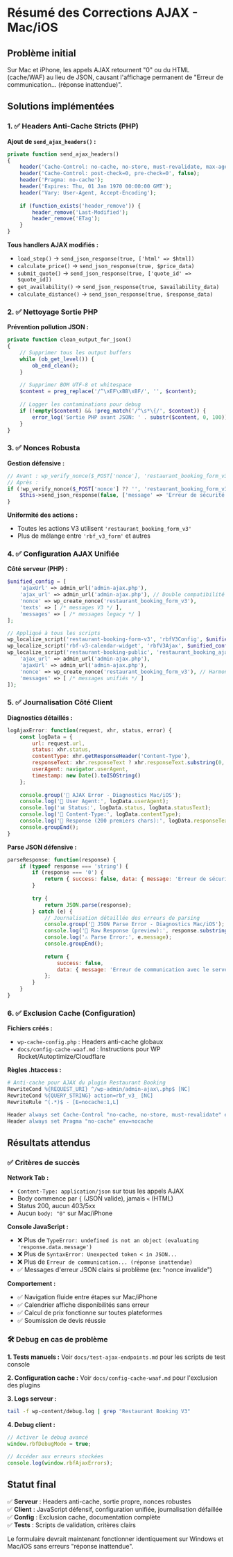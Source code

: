# Résumé des Corrections AJAX - Mac/iOS

## Problème initial
Sur Mac et iPhone, les appels AJAX retournent "0" ou du HTML (cache/WAF) au lieu de JSON, causant l'affichage permanent de "Erreur de communication... (réponse inattendue)".

## Solutions implémentées

### 1. ✅ Headers Anti-Cache Stricts (PHP)

**Ajout de `send_ajax_headers()` :**
```php
private function send_ajax_headers()
{
    header('Cache-Control: no-cache, no-store, must-revalidate, max-age=0');
    header('Cache-Control: post-check=0, pre-check=0', false);
    header('Pragma: no-cache');
    header('Expires: Thu, 01 Jan 1970 00:00:00 GMT');
    header('Vary: User-Agent, Accept-Encoding');
    
    if (function_exists('header_remove')) {
        header_remove('Last-Modified');
        header_remove('ETag');
    }
}
```

**Tous handlers AJAX modifiés :**
- `load_step()` → `send_json_response(true, ['html' => $html])`
- `calculate_price()` → `send_json_response(true, $price_data)`
- `submit_quote()` → `send_json_response(true, ['quote_id' => $quote_id])`
- `get_availability()` → `send_json_response(true, $availability_data)`
- `calculate_distance()` → `send_json_response(true, $response_data)`

### 2. ✅ Nettoyage Sortie PHP

**Prévention pollution JSON :**
```php
private function clean_output_for_json()
{
    // Supprimer tous les output buffers
    while (ob_get_level()) {
        ob_end_clean();
    }
    
    // Supprimer BOM UTF-8 et whitespace
    $content = preg_replace('/^\xEF\xBB\xBF/', '', $content);
    
    // Logger les contaminations pour debug
    if (!empty($content) && !preg_match('/^\s*\{/', $content)) {
        error_log('Sortie PHP avant JSON: ' . substr($content, 0, 100));
    }
}
```

### 3. ✅ Nonces Robusta

**Gestion défensive :**
```php
// Avant : wp_verify_nonce($_POST['nonce'], 'restaurant_booking_form_v3')
// Après :
if (!wp_verify_nonce($_POST['nonce'] ?? '', 'restaurant_booking_form_v3')) {
    $this->send_json_response(false, ['message' => 'Erreur de sécurité (nonce invalide)']);
}
```

**Uniformité des actions :**
- Toutes les actions V3 utilisent `'restaurant_booking_form_v3'`
- Plus de mélange entre `'rbf_v3_form'` et autres

### 4. ✅ Configuration AJAX Unifiée

**Côté serveur (PHP) :**
```php
$unified_config = [
    'ajaxUrl' => admin_url('admin-ajax.php'),
    'ajax_url' => admin_url('admin-ajax.php'), // Double compatibilité
    'nonce' => wp_create_nonce('restaurant_booking_form_v3'),
    'texts' => [ /* messages V3 */ ],
    'messages' => [ /* messages legacy */ ]
];

// Appliqué à tous les scripts
wp_localize_script('restaurant-booking-form-v3', 'rbfV3Config', $unified_config);
wp_localize_script('rbf-v3-calendar-widget', 'rbfV3Ajax', $unified_config);
wp_localize_script('restaurant-booking-public', 'restaurant_booking_ajax', [
    'ajax_url' => admin_url('admin-ajax.php'),
    'ajaxUrl' => admin_url('admin-ajax.php'),
    'nonce' => wp_create_nonce('restaurant_booking_form_v3'), // Harmonisé
    'messages' => [ /* messages unifiés */ ]
]);
```

### 5. ✅ Journalisation Côté Client

**Diagnostics détaillés :**
```javascript
logAjaxError: function(request, xhr, status, error) {
    const logData = {
        url: request.url,
        status: xhr.status,
        contentType: xhr.getResponseHeader('Content-Type'),
        responseText: xhr.responseText ? xhr.responseText.substring(0, 200) : '(vide)',
        userAgent: navigator.userAgent,
        timestamp: new Date().toISOString()
    };
    
    console.group('🚨 AJAX Error - Diagnostics Mac/iOS');
    console.log('📱 User Agent:', logData.userAgent);
    console.log('📊 Status:', logData.status, logData.statusText);
    console.log('📄 Content-Type:', logData.contentType);
    console.log('📝 Response (200 premiers chars):', logData.responseText);
    console.groupEnd();
}
```

**Parse JSON défensive :**
```javascript
parseResponse: function(response) {
    if (typeof response === 'string') {
        if (response === '0') {
            return { success: false, data: { message: 'Erreur de sécurité (nonce invalide)' } };
        }
        
        try {
            return JSON.parse(response);
        } catch (e) {
            // Journalisation détaillée des erreurs de parsing
            console.group('🚨 JSON Parse Error - Diagnostics Mac/iOS');
            console.log('📝 Raw Response (preview):', response.substring(0, 200));
            console.log('⚠️ Parse Error:', e.message);
            console.groupEnd();
            
            return { 
                success: false, 
                data: { message: 'Erreur de communication avec le serveur (réponse inattendue)' } 
            };
        }
    }
}
```

### 6. ✅ Exclusion Cache (Configuration)

**Fichiers créés :**
- `wp-cache-config.php` : Headers anti-cache globaux
- `docs/config-cache-waaf.md` : Instructions pour WP Rocket/Autoptimize/Cloudflare

**Règles .htaccess :**
```apache
# Anti-cache pour AJAX du plugin Restaurant Booking
RewriteCond %{REQUEST_URI} ^/wp-admin/admin-ajax\.php$ [NC]
RewriteCond %{QUERY_STRING} action=rbf_v3_ [NC]
RewriteRule ^(.*)$ - [E=nocache:1,L]

Header always set Cache-Control "no-cache, no-store, must-revalidate" env=nocache
Header always set Pragma "no-cache" env=nocache
```

## Résultats attendus

### ✅ Critères de succès

**Network Tab :**
- `Content-Type: application/json` sur tous les appels AJAX
- Body commence par `{` (JSON valide), jamais `<` (HTML)
- Status 200, aucun 403/5xx
- Aucun `body: "0"` sur Mac/iPhone

**Console JavaScript :**
- ❌ Plus de `TypeError: undefined is not an object (evaluating 'response.data.message')`
- ❌ Plus de `SyntaxError: Unexpected token < in JSON...`
- ❌ Plus de `Erreur de communication... (réponse inattendue)`
- ✅ Messages d'erreur JSON clairs si problème (ex: "nonce invalide")

**Comportement :**
- ✅ Navigation fluide entre étapes sur Mac/iPhone
- ✅ Calendrier affiche disponibilités sans erreur
- ✅ Calcul de prix fonctionne sur toutes plateformes
- ✅ Soumission de devis réussie

### 🛠️ Debug en cas de problème

**1. Tests manuels :**
Voir `docs/test-ajax-endpoints.md` pour les scripts de test console

**2. Configuration cache :**
Voir `docs/config-cache-waaf.md` pour l'exclusion des plugins

**3. Logs serveur :**
```bash
tail -f wp-content/debug.log | grep "Restaurant Booking V3"
```

**4. Debug client :**
```javascript
// Activer le debug avancé
window.rbfDebugMode = true;

// Accéder aux erreurs stockées
console.log(window.rbfAjaxErrors);
```

## Statut final

✅ **Serveur** : Headers anti-cache, sortie propre, nonces robustes  
✅ **Client** : JavaScript défensif, configuration unifiée, journalisation défaillée  
✅ **Config** : Exclusion cache, documentation complète  
✅ **Tests** : Scripts de validation, critères clairs  

Le formulaire devrait maintenant fonctionner identiquement sur Windows et Mac/iOS sans erreurs "réponse inattendue".
